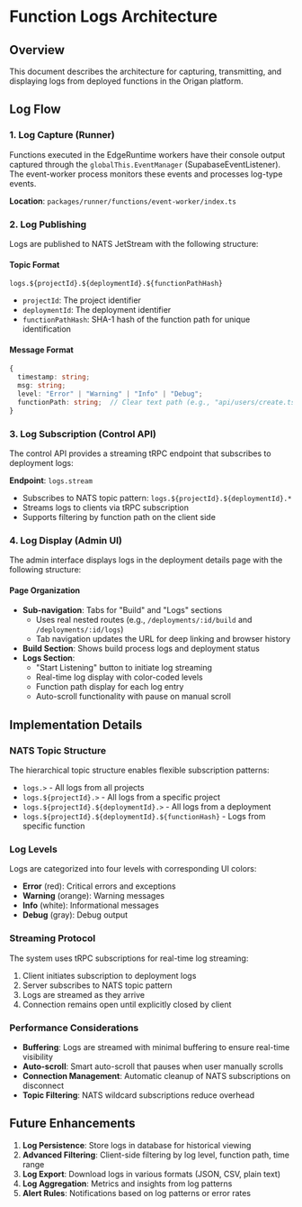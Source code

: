 # Function Logs Architecture

## Overview

This document describes the architecture for capturing, transmitting, and displaying logs from deployed functions in the Origan platform.

## Log Flow

### 1. Log Capture (Runner)

Functions executed in the EdgeRuntime workers have their console output captured through the `globalThis.EventManager` (SupabaseEventListener). The event-worker process monitors these events and processes log-type events.

**Location**: `packages/runner/functions/event-worker/index.ts`

### 2. Log Publishing

Logs are published to NATS JetStream with the following structure:

#### Topic Format
```
logs.${projectId}.${deploymentId}.${functionPathHash}
```

- `projectId`: The project identifier
- `deploymentId`: The deployment identifier  
- `functionPathHash`: SHA-1 hash of the function path for unique identification

#### Message Format
```typescript
{
  timestamp: string;
  msg: string;
  level: "Error" | "Warning" | "Info" | "Debug";
  functionPath: string;  // Clear text path (e.g., "api/users/create.ts")
}
```

### 3. Log Subscription (Control API)

The control API provides a streaming tRPC endpoint that subscribes to deployment logs:

**Endpoint**: `logs.stream`
- Subscribes to NATS topic pattern: `logs.${projectId}.${deploymentId}.*`
- Streams logs to clients via tRPC subscription
- Supports filtering by function path on the client side

### 4. Log Display (Admin UI)

The admin interface displays logs in the deployment details page with the following structure:

#### Page Organization
- **Sub-navigation**: Tabs for "Build" and "Logs" sections
  - Uses real nested routes (e.g., `/deployments/:id/build` and `/deployments/:id/logs`)
  - Tab navigation updates the URL for deep linking and browser history
- **Build Section**: Shows build process logs and deployment status
- **Logs Section**: 
  - "Start Listening" button to initiate log streaming
  - Real-time log display with color-coded levels
  - Function path display for each log entry
  - Auto-scroll functionality with pause on manual scroll

## Implementation Details

### NATS Topic Structure

The hierarchical topic structure enables flexible subscription patterns:

- `logs.>` - All logs from all projects
- `logs.${projectId}.>` - All logs from a specific project
- `logs.${projectId}.${deploymentId}.>` - All logs from a deployment
- `logs.${projectId}.${deploymentId}.${functionHash}` - Logs from specific function

### Log Levels

Logs are categorized into four levels with corresponding UI colors:
- **Error** (red): Critical errors and exceptions
- **Warning** (orange): Warning messages
- **Info** (white): Informational messages
- **Debug** (gray): Debug output

### Streaming Protocol

The system uses tRPC subscriptions for real-time log streaming:
1. Client initiates subscription to deployment logs
2. Server subscribes to NATS topic pattern
3. Logs are streamed as they arrive
4. Connection remains open until explicitly closed by client

### Performance Considerations

- **Buffering**: Logs are streamed with minimal buffering to ensure real-time visibility
- **Auto-scroll**: Smart auto-scroll that pauses when user manually scrolls
- **Connection Management**: Automatic cleanup of NATS subscriptions on disconnect
- **Topic Filtering**: NATS wildcard subscriptions reduce overhead

## Future Enhancements

1. **Log Persistence**: Store logs in database for historical viewing
2. **Advanced Filtering**: Client-side filtering by log level, function path, time range
3. **Log Export**: Download logs in various formats (JSON, CSV, plain text)
4. **Log Aggregation**: Metrics and insights from log patterns
5. **Alert Rules**: Notifications based on log patterns or error rates